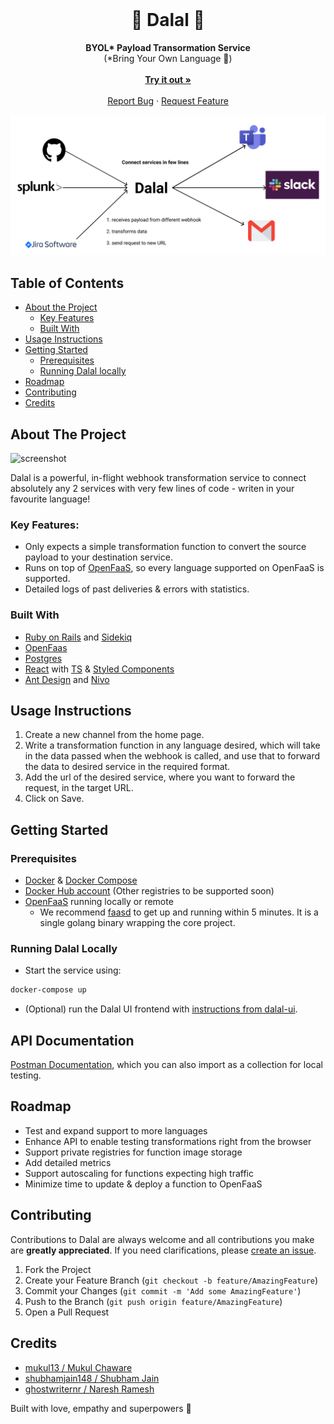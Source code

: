 <!-- PROJECT LOGO -->
<br />
<div align="center">
  <h1>🦹 Dalal 🦹</h1>

  <p align="center">
    <b>BYOL* Payload Transormation Service</b>
    <br/>
    (*Bring Your Own Language 👻)
    <br /><br />
    <a href="https://master.d2r6jsqlksznst.amplifyapp.com/"><strong>Try it out »</strong></a>
    <br /><br />
    <a href="https://github.com/ghostwriternr/dalal/issues">Report Bug</a>
    ·
    <a href="https://github.com/ghostwriternr/dalal/issues">Request Feature</a>
  </p>
  <img src="logo.png" alt="diagram"/>
</div>

<!-- TABLE OF CONTENTS -->

## Table of Contents

- [About the Project](#about-the-project)
  - [Key Features](#key-features)
  - [Built With](#built-with)
- [Usage Instructions](#usage-instructions)
- [Getting Started](#getting-started)
  - [Prerequisites](#prerequisites)
  - [Running Dalal locally](#running-dalal-locally)
- [Roadmap](#roadmap)
- [Contributing](#contributing)
- [Credits](#credits)

## About The Project

![screenshot](https://user-images.githubusercontent.com/10023615/93024898-4e815180-f617-11ea-8fef-e1ca4c9ec442.png)

Dalal is a powerful, in-flight webhook transformation service to connect absolutely any 2 services with very few lines of code - writen in your favourite language!

### Key Features:

- Only expects a simple transformation function to convert the source payload to your destination service.
- Runs on top of [OpenFaaS](https://www.openfaas.com/), so every language supported on OpenFaaS is supported.
- Detailed logs of past deliveries & errors with statistics.

### Built With

- [Ruby on Rails](https://rubyonrails.org/) and [Sidekiq](https://github.com/mperham/sidekiq)
- [OpenFaas](https://www.openfaas.com/)
- [Postgres](https://www.postgresql.org/)
- [React](https://reactjs.org/) with [TS](https://www.typescriptlang.org/) & [Styled Components](https://styled-components.com/)
- [Ant Design](https://ant.design/docs/react/introduce) and [Nivo](https://nivo.rocks/)

## Usage Instructions

1. Create a new channel from the home page.
2. Write a transformation function in any language desired, which will take in the data passed when the webhook is called, and use that to forward the data to desired service in the required format.
3. Add the url of the desired service, where you want to forward the request, in the target URL.
4. Click on Save.

## Getting Started

### Prerequisites

- [Docker](https://docs.docker.com/get-docker/) & [Docker Compose](https://docs.docker.com/compose/install/)
- [Docker Hub account](https://hub.docker.com/) (Other registries to be supported soon)
- [OpenFaaS](https://github.com/openfaas/faas) running locally or remote
  - We recommend [faasd](https://github.com/openfaas/faasd) to get up and running within 5 minutes. It is a single golang binary wrapping the core project.

### Running Dalal Locally

- Start the service using:

```sh
docker-compose up
```

- (Optional) run the Dalal UI frontend with [instructions from dalal-ui](https://github.com/ghostwriternr/dalal-ui#getting-started).

## API Documentation

[Postman Documentation](https://documenter.getpostman.com/view/3355451/TVK5eMcp#100481c4-4ab5-4d57-87e3-c64c58b676fe), which you can also import as a collection for local testing.

## Roadmap

- Test and expand support to more languages
- Enhance API to enable testing transformations right from the browser
- Support private registries for function image storage
- Add detailed metrics
- Support autoscaling for functions expecting high traffic
- Minimize time to update & deploy a function to OpenFaaS

<!-- CONTRIBUTING -->

## Contributing

Contributions to Dalal are always welcome and all contributions you make are **greatly appreciated**. If you need clarifications, please [create an issue](https://github.com/ghostwriternr/dalal/issues/new).

1. Fork the Project
2. Create your Feature Branch (`git checkout -b feature/AmazingFeature`)
3. Commit your Changes (`git commit -m 'Add some AmazingFeature'`)
4. Push to the Branch (`git push origin feature/AmazingFeature`)
5. Open a Pull Request

## Credits

- [mukul13 / Mukul Chaware](https://github.com/mukul13)
- [shubhamjain148 / Shubham Jain](https://github.com/shubhamjain148)
- [ghostwriternr / Naresh Ramesh](https://github.com/ghostwriternr)

Built with love, empathy and superpowers 🌺
